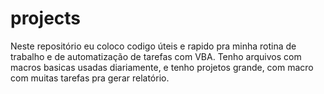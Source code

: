 # projects

Neste repositório eu coloco codigo úteis e rapido pra minha rotina de trabalho e de automatização de tarefas com VBA.
Tenho arquivos com macros basicas usadas diariamente, e tenho projetos grande, com macro com muitas tarefas pra gerar relatório.
